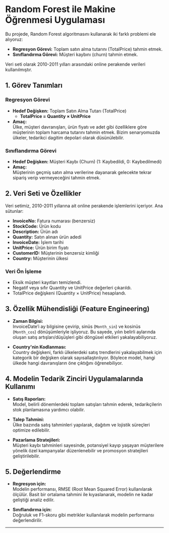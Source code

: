 # Random Forest ile Makine Öğrenmesi Uygulaması

Bu projede, Random Forest algoritmasını kullanarak iki farklı problemi ele alıyoruz:
- **Regresyon Görevi:** Toplam satın alma tutarını (TotalPrice) tahmin etmek.
- **Sınıflandırma Görevi:** Müşteri kaybını (churn) tahmin etmek.

Veri seti olarak 2010-2011 yılları arasındaki online perakende verileri kullanılmıştır.

## 1. Görev Tanımları

### Regresyon Görevi
- **Hedef Değişken:** Toplam Satın Alma Tutarı (TotalPrice)
  - **TotalPrice = Quantity × UnitPrice**
- **Amaç:**  
  Ülke, müşteri davranışları, ürün fiyatı ve adet gibi özelliklere göre müşterinin toplam harcama tutarını tahmin etmek. Bizim senaryomuzda ülkeler, tedarikci dagitim depolari olarak düsünülebilir.

### Sınıflandırma Görevi
- **Hedef Değişken:** Müşteri Kaybı (Churn) (1: Kaybedildi, 0: Kaybedilmedi)
- **Amaç:**  
  Müşterinin geçmiş satın alma verilerine dayanarak gelecekte tekrar sipariş verip vermeyeceğini tahmin etmek.

## 2. Veri Seti ve Özellikler

Veri setimiz, 2010-2011 yıllarına ait online perakende işlemlerini içeriyor. Ana sütunlar:
- **InvoiceNo:** Fatura numarası (benzersiz)
- **StockCode:** Ürün kodu
- **Description:** Ürün adı
- **Quantity:** Satın alınan ürün adedi
- **InvoiceDate:** İşlem tarihi
- **UnitPrice:** Ürün birim fiyatı
- **CustomerID:** Müşterinin benzersiz kimliği
- **Country:** Müşterinin ülkesi

### Veri Ön İşleme
- Eksik müşteri kayıtları temizlendi.
- Negatif veya sıfır Quantity ve UnitPrice değerleri çıkarıldı.
- TotalPrice değişkeni (Quantity × UnitPrice) hesaplandı.

## 3. Özellik Mühendisliği (Feature Engineering)

- **Zaman Bilgisi:**  
  InvoiceDate’i ay bilgisine çevirip, sinüs (`Month_sin`) ve kosinüs (`Month_cos`) dönüşümleriyle işliyoruz. Bu sayede, yılın belirli aylarında oluşan satış artışları/düşüşleri gibi döngüsel etkileri yakalayabiliyoruz.

- **Country'nin Kodlanması:**  
  Country değişkeni, farklı ülkelerdeki satış trendlerini yakalayabilmek için kategorik bir değişken olarak sayısallaştırılıyor. Böylece model, hangi ülkede hangi davranışların öne çıktığını öğrenebiliyor.

## 4. Modelin Tedarik Zinciri Uygulamalarında Kullanımı

- **Satış Raporları:**  
  Model, belirli dönemlerdeki toplam satışları tahmin ederek, tedarikçilerin stok planlamasına yardımcı olabilir.

- **Talep Tahmini:**  
  Ülke bazında satış tahminleri yapılarak, dağıtım ve lojistik süreçleri optimize edilebilir.

- **Pazarlama Stratejileri:**  
  Müşteri kaybı tahminleri sayesinde, potansiyel kayıp yaşayan müşterilere yönelik özel kampanyalar düzenlenebilir ve promosyon stratejileri geliştirilebilir.

## 5. Değerlendirme

- **Regresyon için:**  
  Modelin performansı, RMSE (Root Mean Squared Error) kullanılarak ölçülür. Basit bir ortalama tahmini ile kıyaslanarak, modelin ne kadar geliştiği analiz edilir.

- **Sınıflandırma için:**  
  Doğruluk ve F1-skoru gibi metrikler kullanılarak modelin performansı değerlendirilir.

---

